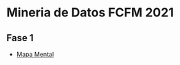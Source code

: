# Mineria de Datos FCFM 2021

## Fase 1
* [Mapa Mental](https://github.com/EmmanuelGalvan/MineriaDatos/blob/main/Archivos/MapaMental_1_1741418.pdf)
